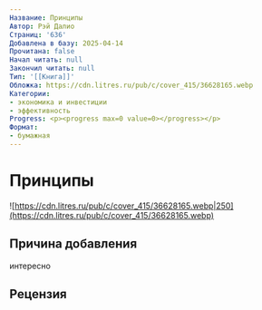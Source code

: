 ```yaml
---
Название: Принципы
Автор: Рэй Далио
Страниц: '636'
Добавлена в базу: 2025-04-14
Прочитана: false
Начал читать: null
Закончил читать: null
Тип: '[[Книга]]'
Обложка: https://cdn.litres.ru/pub/c/cover_415/36628165.webp
Категории:
- экономика и инвестиции
- эффективность
Progress: <p><progress max=0 value=0></progress></p>
Формат:
- бумажная
---
```

# Принципы

![https://cdn.litres.ru/pub/c/cover_415/36628165.webp|250](https://cdn.litres.ru/pub/c/cover_415/36628165.webp)

## Причина добавления

интересно

## Рецензия